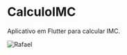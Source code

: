 # CalculoIMC
Aplicativo em Flutter para calcular IMC.

![Rafael](blob:https://web.whatsapp.com/d290dcf8-b4bc-405a-abc9-b193d8251c3d)
